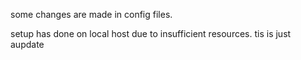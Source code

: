 some changes are made in config files.

setup has done on local host due to insufficient resources.
tis is just aupdate